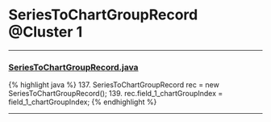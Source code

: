 # SeriesToChartGroupRecord @Cluster 1

***

### [SeriesToChartGroupRecord.java](https://searchcode.com/codesearch/view/15642440/)
{% highlight java %}
137. SeriesToChartGroupRecord rec = new SeriesToChartGroupRecord();
139. rec.field_1_chartGroupIndex = field_1_chartGroupIndex;
{% endhighlight %}

***

